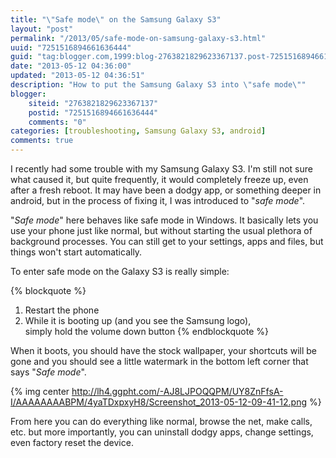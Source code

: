 ```yaml
---
title: "\"Safe mode\" on the Samsung Galaxy S3"
layout: "post"
permalink: "/2013/05/safe-mode-on-samsung-galaxy-s3.html"
uuid: "7251516894661636444"
guid: "tag:blogger.com,1999:blog-2763821829623367137.post-7251516894661636444"
date: "2013-05-12 04:36:00"
updated: "2013-05-12 04:36:51"
description: "How to put the Samsung Galaxy S3 into \"safe mode\""
blogger:
    siteid: "2763821829623367137"
    postid: "7251516894661636444"
    comments: "0"
categories: [troubleshooting, Samsung Galaxy S3, android]
comments: true
---
```


I recently had some trouble with my Samsung Galaxy S3. I'm still not sure what caused it, but quite frequently, it would completely freeze up, even after a fresh reboot. It may have been a dodgy app, or something deeper in android, but in the process of fixing it, I was introduced to "_safe mode_".

"_Safe mode_" here behaves like safe mode in Windows. It basically lets you use your phone just like normal, but without starting the usual plethora of background processes. You can still get to your settings, apps and files, but things won't start automatically.

To enter safe mode on the Galaxy S3 is really simple:

{% blockquote %}
1. Restart the phone
2. While it is booting up (and you see the Samsung logo),  
   simply hold the volume down button
{% endblockquote %}

When it boots, you should have the stock wallpaper, your shortcuts will be gone and you should see a little watermark in the bottom left corner that says "_Safe mode_".

{% img center http://lh4.ggpht.com/-AJ8LJPOQQPM/UY8ZnFfsA-I/AAAAAAAABPM/4yaTDxpxyH8/Screenshot_2013-05-12-09-41-12.png %}

From here you can do everything like normal, browse the net, make calls, etc. but more importantly, you can uninstall dodgy apps, change settings, even factory reset the device.
